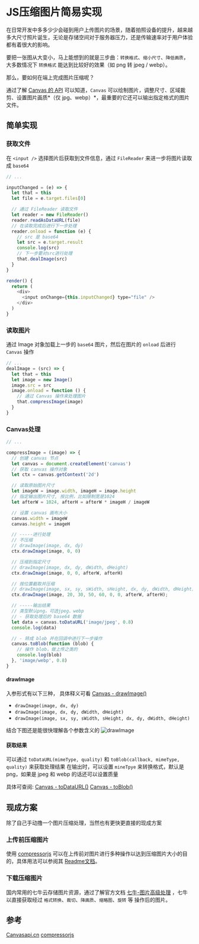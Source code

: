 # JS压缩图片简易实现

在日常开发中多多少少会碰到用户上传图片的场景，随着拍照设备的提升，越来越多大尺寸照片诞生，无论是存储空间对于服务器压力，还是传输速率对于用户体验都有着很大的影响。

要把一张图从大变小，马上能想到的就是三步曲：`转换格式`、`缩小尺寸`、`降低画质`，大多数情况下 `转换格式` 能达到比较好的效果（如 png 转 jpeg / webp）。

那么，要如何在端上完成图片压缩呢？

通过了解 [ Canvas 的 API](https://www.canvasapi.cn) 可以知道，`Canvas` 可以绘制图片，调整尺寸、区域裁剪、设置图片画质*（仅 jpg、webp）*，最重要的它还可以输出指定格式的图片文件。

## 简单实现
### 获取文件
在 `<input />` 选择图片后获取到文件信息，通过 `FileReader` 来进一步将图片读取成 `base64`

```js
// ...

inputChanged = (e) => {
  let that = this
  let file = e.target.files[0]

  // 通过 FileReader 读取文件
  let reader = new FileReader()
  reader.readAsDataURL(file)
  // 在读取完成后进行下一步处理
  reader.onload = function (e) {
    // src 是 base64 
    let src = e.target.result
    console.log(src)
    // 下一步要对src进行处理
    that.dealImage(src)
  }
}

render() {
  return (
    <div>
      <input onChange={this.inputChanged} type="file" />
    </div>
  )
}
```

### 读取图片
通过 Image 对象加载上一步的 `base64` 图片，然后在图片的 `onload` 后进行 `Canvas` 操作

```js
// ...
dealImage = (src) => {
  let that = this
  let image = new Image()
  image.src = src
  image.onload = function () {
    // 通过 Canvas 操作来处理图片
    that.compressImage(image)
  }
}
```

### Canvas处理

```js
// ...

compressImage = (image) => {
  // 创建 canvas 节点
  let canvas = document.createElement('canvas')
  // 获取 canvas 操作对象
  let ctx = canvas.getContext('2d')

  // 读取原始图片尺寸
  let imageW = image.width, imageH = image.height
  // 指定输出图片尺寸, 按比例，比如限制宽是1024
  let afterW = 1024, afterH = afterW * imageH / imageW

  // 设置 canvas 画布大小
  canvas.width = imageW
  canvas.height = imageH

  // -----进行处理
  // 不压缩
  // drawImage(image, dx, dy)
  ctx.drawImage(image, 0, 0)

  // 压缩到指定尺寸
  // drawImage(image, dx, dy, dWidth, dHeight)
  ctx.drawImage(image, 0, 0, afterW, afterH)

  // 按位置截取并压缩
  // drawImage(image, sx, sy, sWidth, sHeight, dx, dy, dWidth, dHeight)
  ctx.drawImage(image, 20, 30, 50, 60, 0, 0, afterW, afterH);

  // -----输出结果
  // 类型默认png，可选jpeg、webp
  // - 获取处理后的 base64 数据
  let data = canvas.toDataURL('image/jpeg', 0.8)
  console.log(data)

  // - 转成 blob 并在回调中进行下一步操作
  canvas.toBlob(function (blob) {
    // 操作 blob，做上传之类的
    console.log(blob)
  }, 'image/webp', 0.8)
}
```

#### drawImage
入参形式有以下三种， 具体释义可看 [Canvas - drawImage()](https://www.canvasapi.cn/CanvasRenderingContext2D/drawImage)
- `drawImage(image, dx, dy)`
- `drawImage(image, dx, dy, dWidth, dHeight)`
- `drawImage(image, sx, sy, sWidth, sHeight, dx, dy, dWidth, dHeight)`

结合下图还是能很快理解各个参数含义的
![drawImage](https://www.canvasapi.cn/assets/images/docs/drawImage/explain.jpg)

#### 获取结果
可以通过 `toDataURL(mimeType, quality)` 和 `toBlob(callback, mimeType, quality)` 来获取处理结果
在输出时，可以设置 `mineTpye` 来转换格式，默认是 png，如果是 jpeg 和 webp 的话还可以设置质量

具体可查阅:
[Canvas - toDataURL()](https://www.canvasapi.cn/HTMLCanvasElement/toDataURL)
[Canvas - toBlob()](https://www.canvasapi.cn/HTMLCanvasElement/toBlob)

## 现成方案
除了自己手动撸一个图片压缩处理，当然也有更快更直接的现成方案

### 上传前压缩图片
使用 [compressorjs](https://github.com/fengyuanchen/compressorjs) 可以在上传前对图片进行多种操作以达到压缩图片大小的目的，具体用法可以参阅其 [Readme文档](https://github.com/fengyuanchen/compressorjs/blob/master/README.md)。

### 下载压缩图片
国内常用的七牛云存储图片资源，通过了解官方文档 [七牛-图片高级处理](https://developer.qiniu.com/dora/api/1270/the-advanced-treatment-of-images-imagemogr2) ，七牛以直接获取经过 `格式转换`、`裁切`、`降画质`、`缩略图`、`旋转` 等 操作后的图片。

## 参考
[Canvasapi.cn](https://www.canvasapi.cn)
[compressorjs](https://github.com/fengyuanchen/compressorjs)